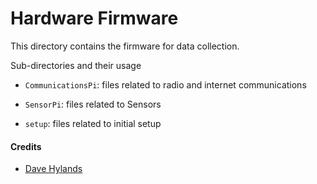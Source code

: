 # Hardware Firmware

This directory contains   the firmware for data collection.

Sub-directories and their usage

- `CommunicationsPi`: files related to radio and internet communications

- `SensorPi`: files related to Sensors

- `setup`: files related to initial setup


#### Credits

- [Dave Hylands](https://github.com/dhylands/dotfiles/blob/master/bin/find_port.py)

